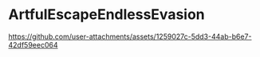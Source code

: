 # ArtfulEscapeEndlessEvasion
 


https://github.com/user-attachments/assets/1259027c-5dd3-44ab-b6e7-42df59eec064

